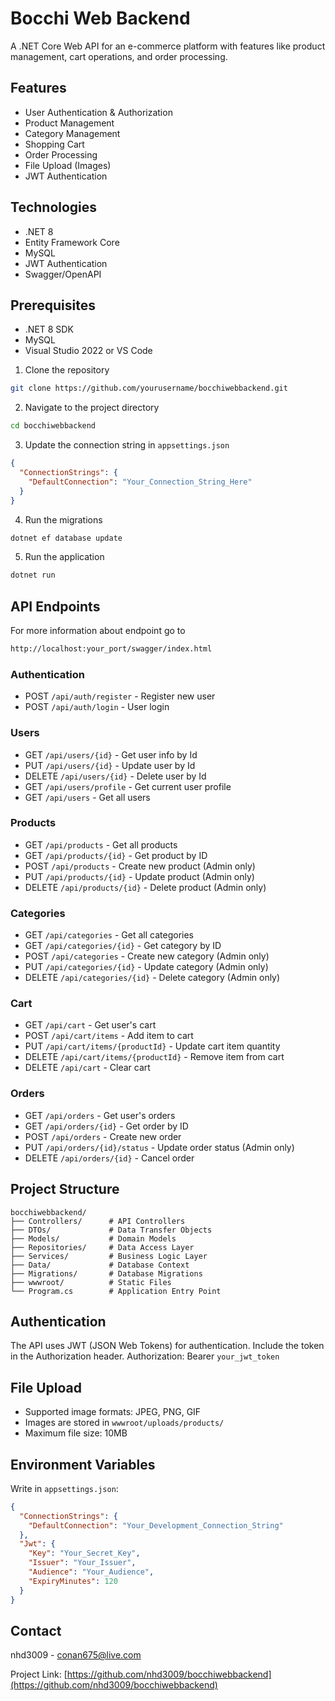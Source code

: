 # Bocchi Web Backend

A .NET Core Web API for an e-commerce platform with features like product management, cart operations, and order processing.

## Features

- User Authentication & Authorization
- Product Management
- Category Management
- Shopping Cart
- Order Processing
- File Upload (Images)
- JWT Authentication

## Technologies

- .NET 8
- Entity Framework Core
- MySQL
- JWT Authentication
- Swagger/OpenAPI

## Prerequisites

- .NET 8 SDK
- MySQL
- Visual Studio 2022 or VS Code

1. Clone the repository
```bash
git clone https://github.com/yourusername/bocchiwebbackend.git
```

2. Navigate to the project directory
```bash
cd bocchiwebbackend
```

3. Update the connection string in `appsettings.json`
```json
{
  "ConnectionStrings": {
    "DefaultConnection": "Your_Connection_String_Here"
  }
}
```

4. Run the migrations
```bash
dotnet ef database update
```

5. Run the application
```bash
dotnet run
```
## API Endpoints
For more information about endpoint go to
```bash
http://localhost:your_port/swagger/index.html
```
### Authentication
- POST `/api/auth/register` - Register new user
- POST `/api/auth/login` - User login

### Users
- GET `/api/users/{id}` - Get user info by Id 
- PUT `/api/users/{id}` - Update user by Id
- DELETE `/api/users/{id}` - Delete user by Id
- GET `/api/users/profile` - Get current user profile
- GET `/api/users` - Get all users

### Products
- GET `/api/products` - Get all products
- GET `/api/products/{id}` - Get product by ID
- POST `/api/products` - Create new product (Admin only)
- PUT `/api/products/{id}` - Update product (Admin only)
- DELETE `/api/products/{id}` - Delete product (Admin only)

### Categories
- GET `/api/categories` - Get all categories
- GET `/api/categories/{id}` - Get category by ID
- POST `/api/categories` - Create new category (Admin only)
- PUT `/api/categories/{id}` - Update category (Admin only)
- DELETE `/api/categories/{id}` - Delete category (Admin only)

### Cart
- GET `/api/cart` - Get user's cart
- POST `/api/cart/items` - Add item to cart
- PUT `/api/cart/items/{productId}` - Update cart item quantity
- DELETE `/api/cart/items/{productId}` - Remove item from cart
- DELETE `/api/cart` - Clear cart

### Orders
- GET `/api/orders` - Get user's orders
- GET `/api/orders/{id}` - Get order by ID
- POST `/api/orders` - Create new order
- PUT `/api/orders/{id}/status` - Update order status (Admin only)
- DELETE `/api/orders/{id}` - Cancel order

## Project Structure
```text
bocchiwebbackend/
├── Controllers/      # API Controllers
├── DTOs/             # Data Transfer Objects
├── Models/           # Domain Models
├── Repositories/     # Data Access Layer
├── Services/         # Business Logic Layer
├── Data/             # Database Context
├── Migrations/       # Database Migrations
├── wwwroot/          # Static Files
└── Program.cs        # Application Entry Point
```


## Authentication

The API uses JWT (JSON Web Tokens) for authentication. Include the token in the Authorization header. Authorization: Bearer `your_jwt_token`

## File Upload

- Supported image formats: JPEG, PNG, GIF
- Images are stored in `wwwroot/uploads/products/`
- Maximum file size: 10MB

## Environment Variables

Write in `appsettings.json`:
```json
{
  "ConnectionStrings": {
    "DefaultConnection": "Your_Development_Connection_String"
  },
  "Jwt": {
    "Key": "Your_Secret_Key",
    "Issuer": "Your_Issuer",
    "Audience": "Your_Audience",
    "ExpiryMinutes": 120
  }
}
```
## Contact

nhd3009 - conan675@live.com

Project Link: [https://github.com/nhd3009/bocchiwebbackend](https://github.com/nhd3009/bocchiwebbackend)
